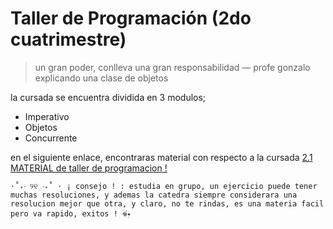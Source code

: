# Taller de Programación (2do cuatrimestre)
 > un gran poder, conlleva una gran responsabilidad — profe gonzalo explicando una clase de objetos 


la cursada se encuentra dividida en 3 modulos;
* Imperativo
* Objetos
* Concurrente

en el siguiente enlace, encontraras material con respecto a la cursada
[ 2.1 MATERIAL de taller de programacion !]([https://drive.google.com/drive/folders/167IwarMDTjWRiTE0QZc5ruCZMnyvwFRt?usp=sharing](https://drive.google.com/drive/folders/1Zima9quYKk92Z_nyHdGYrtXfBaZAGnwu?usp=sharing))


`⋅˚₊‧ ୨୧ ‧₊˚ ⋅ ¡ consejo ! : estudia en grupo, un ejercicio puede tener muchas resoluciones, y ademas la catedra siempre considerara una resolucion mejor que otra, y claro, no te rindas, es una materia facil pero va rapido, exitos ! 𖦹๋࣭⭑`
